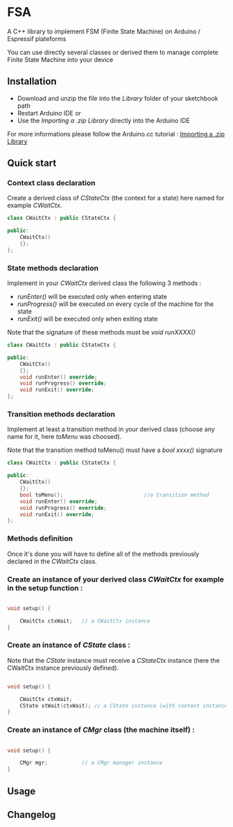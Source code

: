 # FSA
A C++ library to implement FSM (Finite State Machine) on Arduino / Espressif plateforms

You can use directly several classes or derived them to manage complete Finite State Machine into your device 

## Installation

- Download and unzip the file into the *Library* folder of your sketchbook path
- Restart Arduino IDE
    or
- Use the *Importing a .zip Library* directly into the Arduino IDE

For more informations please follow the Arduino.cc tutorial : [Importing a .zip Library](https://www.arduino.cc/en/guide/libraries#toc4)

## Quick start

### Context class declaration 

Create a derived class of *CStateCtx* (the context for a state) here named for example *CWaitCtx*. 

```c++
class CWaitCtx : public CStateCtx {

public:
    CWaitCtx()
    {};
};
```

### State methods declaration 

Implement in your *CWaitCtx* derived class the following 3 methods : 

- *runEnter()* will be executed only when entering state
- *runProgress()* will be executed on every cycle of the machine for the state
- *runExit()* will be executed only when exiting state 

Note that the signature of these methods must be *void runXXXX()*

```c++
class CWaitCtx : public CStateCtx {

public:
    CWaitCtx()
    {};
    void runEnter() override;
    void runProgress() override;
    void runExit() override;
};
```

### Transition methods declaration 

Implement at least a transition method in your derived class (choose any name for it, here *toMenu* was choosed).

Note that the transition method toMenu() must have a *bool xxxx()* signature

```c++
class CWaitCtx : public CStateCtx {

public:
    CWaitCtx()
    {};
    bool toMenu();                          //a transition method
    void runEnter() override;
    void runProgress() override;
    void runExit() override;
};
```

### Methods definition 

Once it's done you will have to define all of the methods previously declared in the *CWaitCtx* class.


### Create an instance of your derived class *CWaitCtx* for example in the setup function : 

```c++

void setup() {

    CWaitCtx ctxWait;   // a CWaitCtx instance
}
```

### Create an instance of *CState* class : 

Note that the *CState* instance must receive a *CStateCtx* instance (here the CWaitCtx instance previously defined).

```c++

void setup() {

    CWaitCtx ctxWait;   
    CState stWait(ctxWait); // a CState instance (with context instance parameter)
}
```
### Create an instance of  *CMgr* class (the machine itself) :

```c++

void setup() {

    CMgr mgr;           // a CMgr manager instance
}
```




## Usage




## Changelog
